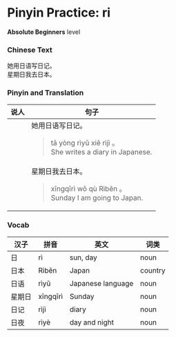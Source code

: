 # Pinyin Practice: ri
**Absolute Beginners** level
### Chinese Text
她用日语写日记。<br />星期日我去日本。

### Pinyin and Translation
|说人|句子|
|----|----|
||她用日语写日记。<blockquote>tā yòng rìyǔ xiě rìjì 。<br />She writes a diary in Japanese.</blockquote>|
||星期日我去日本。<blockquote>xīngqīrì wǒ qù Rìběn 。<br />Sunday I am going to Japan.</blockquote>|
### Vocab
|汉子|拼音|英文|词类|
|----|----|----|----|
|日|rì|sun, day|noun|
|日本|Rìběn|Japan|country|
|日语|rìyǔ|Japanese language|noun|
|星期日|xīngqīrì|Sunday|noun|
|日记|rìjì|diary|noun|
|日夜|rìyè|day and night|noun|